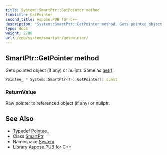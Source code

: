 ```yaml
---
title: System::SmartPtr::GetPointer method
linktitle: GetPointer
second_title: Aspose.PUB for C++
description: 'System::SmartPtr::GetPointer method. Gets pointed object (if any) or nullptr. Same as get() in C++.'
type: docs
weight: 2700
url: /cpp/system/smartptr/getpointer/
---
```

## SmartPtr::GetPointer method


Gets pointed object (if any) or nullptr. Same as [get()](../get/).

```cpp
Pointee_ * System::SmartPtr<T>::GetPointer() const
```


### ReturnValue

Raw pointer to referenced object (if any) or nullptr.

## See Also

* Typedef [Pointee_](../pointee_/)
* Class [SmartPtr](../)
* Namespace [System](../../)
* Library [Aspose.PUB for C++](../../../)
